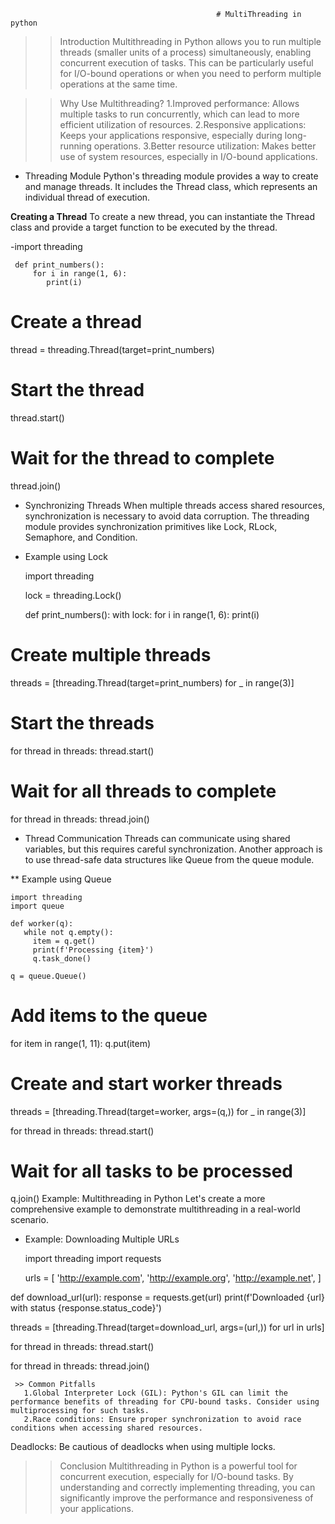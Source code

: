                                                   # MultiThreading in python
>> Introduction
       Multithreading in Python allows you to run multiple threads (smaller units of a process) simultaneously, enabling concurrent execution of tasks. This can be particularly useful for I/O-bound operations or when you need to perform multiple operations at the same time.

>> Why Use Multithreading?
   1.Improved performance: Allows multiple tasks to run concurrently, which can lead to more efficient utilization of resources.
   2.Responsive applications: Keeps your applications responsive, especially during long-running operations.
   3.Better resource utilization: Makes better use of system resources, especially in I/O-bound applications.

  - Threading Module
    Python's threading module provides a way to create and manage threads. It includes the Thread class, which represents an individual thread of execution.

 **Creating a Thread**
     To create a new thread, you can instantiate the Thread class and provide a target function to be executed by the thread.


 -import threading

     def print_numbers():
         for i in range(1, 6):
            print(i)

# Create a thread
thread = threading.Thread(target=print_numbers)

# Start the thread
thread.start()

# Wait for the thread to complete
thread.join()

 - Synchronizing Threads
     When multiple threads access shared resources, synchronization is necessary to avoid data corruption. The threading module provides synchronization primitives like Lock, RLock, Semaphore, and Condition.

  - Example using Lock

    import threading

    lock = threading.Lock()

    def print_numbers():
        with lock:
           for i in range(1, 6):
             print(i)

# Create multiple threads
threads = [threading.Thread(target=print_numbers) for _ in range(3)]

# Start the threads
for thread in threads:
    thread.start()

# Wait for all threads to complete
for thread in threads:
    thread.join()

 - Thread Communication
   Threads can communicate using shared variables, but this requires careful synchronization. Another approach is to use thread-safe data structures like Queue from the queue module.

 ** Example using Queue

    import threading
    import queue

    def worker(q):
       while not q.empty():
         item = q.get()
         print(f'Processing {item}')
         q.task_done()

    q = queue.Queue()

# Add items to the queue
for item in range(1, 11):
    q.put(item)

# Create and start worker threads
threads = [threading.Thread(target=worker, args=(q,)) for _ in range(3)]

for thread in threads:
    thread.start()

# Wait for all tasks to be processed
q.join()
Example: Multithreading in Python
Let's create a more comprehensive example to demonstrate multithreading in a real-world scenario.

 - Example: Downloading Multiple URLs

   import threading
   import requests

   urls = [
    'http://example.com',
    'http://example.org',
    'http://example.net',
   ]

  def download_url(url):
     response = requests.get(url)
     print(f'Downloaded {url} with status {response.status_code}')

  threads = [threading.Thread(target=download_url, args=(url,)) for url in urls]

  for thread in threads:
    thread.start()

  for thread in threads:
    thread.join()

     >> Common Pitfalls
       1.Global Interpreter Lock (GIL): Python's GIL can limit the performance benefits of threading for CPU-bound tasks. Consider using multiprocessing for such tasks.
       2.Race conditions: Ensure proper synchronization to avoid race conditions when accessing shared resources.
Deadlocks: Be cautious of deadlocks when using multiple locks.

  >> Conclusion
    Multithreading in Python is a powerful tool for concurrent execution, especially for I/O-bound tasks. By understanding and correctly implementing threading, you can significantly improve the performance and responsiveness of your applications.